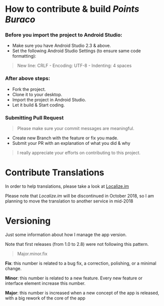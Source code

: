 
# How to contribute & build *Points Buraco*

### Before you import the project to Android Studio:

- Make sure you have Android Studio 2.3 & above.
- Set the following Android Studio Settings (to ensure same code formatting):

> New line: CRLF - Encoding: UTF-8 - Indenting: 4 spaces
 

### After above steps:

- Fork the project.
- Clone it to your desktop.
- Import the project in Android Studio.
- Let it build & Start coding.

### Submitting Pull Request

> Please make sure your commit messages are meaningful.
 
- Create new Branch with the feature or fix you made.
- Submit your PR with an explanation of what you did & why

> I really appreciate your efforts on contributing to this project.

# Contribute Translations

In order to help translations, please take a look at [Localize.im](https://www.localize.im/projects/x4)

Please note that _Localize.im_ will be discontinued in October 2018, so I am planning to move the translation to another service in mid-2018

# Versioning

Just some information about how I manage the app version.

Note that first releases (from 1.0 to 2.8) were not following this pattern.

> Major.minor.fix

**Fix**: this number is related to a bug fix, a correction, polishing, or a minimal change. 

**Minor**: this number is related to a new feature. Every new feature or interface element increase this number.

**Major**: this number is increased when a new concept of the app is released, with a big rework of the core of the app
